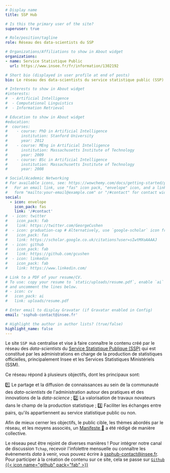 ```yaml
---
# Display name
title: SSP Hub

# Is this the primary user of the site?
superuser: true

# Role/position/tagline
role: Réseau des data-scientists du SSP

# Organizations/Affiliations to show in About widget
organizations:
- name: Service Statistique Public
  url: https://www.insee.fr/fr/information/1302192

# Short bio (displayed in user profile at end of posts)
bio: Le réseau des data-scientists du service statistique public (SSP) a été créé suite aux recommandations du [Rapport _"Évaluation des besoins de l’État en compétences et expertises en matière de donnée"_](https://www.numerique.gouv.fr/publications/rapport-evaluation-besoins-etat-en-competences-et-expertises-en-matiere-de-donnee/) afin de faciliter les échanges entre _data-scientists_ de l'administration et favoriser la diffusion des innovations récentes de l'écosystème de l'analyse de données dans la sphère statistique.

# Interests to show in About widget
#interests:
#  - Artificial Intelligence
#  - Computational Linguistics
#  - Information Retrieval

# Education to show in About widget
#education:
#  courses:
#    - course: PhD in Artificial Intelligence
#      institution: Stanford University
#      year: 2012
#    - course: MEng in Artificial Intelligence
#      institution: Massachusetts Institute of Technology
#      year: 2009
#    - course: BSc in Artificial Intelligence
#      institution: Massachusetts Institute of Technology
#      year: 2008

# Social/Academic Networking
# For available icons, see: https://wowchemy.com/docs/getting-started/page-builder/#icons
#   For an email link, use "fas" icon pack, "envelope" icon, and a link in the
#   form "mailto:your-email@example.com" or "/#contact" for contact widget.
social:
  - icon: envelope
    icon_pack: fas
    link: '/#contact'
#  - icon: twitter
#    icon_pack: fab
#    link: https://twitter.com/GeorgeCushen
#  - icon: graduation-cap # Alternatively, use `google-scholar` icon from `ai` icon pack
#    icon_pack: fas
#    link: https://scholar.google.co.uk/citations?user=sIwtMXoAAAAJ
#  - icon: github
#    icon_pack: fab
#    link: https://github.com/gcushen
#  - icon: linkedin
#    icon_pack: fab
#    link: https://www.linkedin.com/

# Link to a PDF of your resume/CV.
# To use: copy your resume to `static/uploads/resume.pdf`, enable `ai` icons in `params.toml`,
# and uncomment the lines below.
# - icon: cv
#   icon_pack: ai
#   link: uploads/resume.pdf

# Enter email to display Gravatar (if Gravatar enabled in Config)
email: 'ssphub-contact@insee.fr'

# Highlight the author in author lists? (true/false)
highlight_name: false
---
```


Le site `SSP Hub` centralise et vise à faire connaître le contenu créé par le réseau des _data-scientists_ du [Service Statistique Publique (SSP)](https://www.insee.fr/fr/information/1302192) qui est constitué par
les administrations en charge de la production de statistiques officielles, principalement Insee et les Services Statistiques Ministériels (SSM). 

Ce réseau répond à plusieurs objectifs,
dont les principaux sont:

:one: Le partage et la diffusion de connaissances au sein de la communauté des _data-scientists_ de l'administration autour des pratiques et des innovations de la _data-science_ ;
:two: La valorisation de travaux novateurs dans le champ de la production statistique ;
:three: Faciliter les échanges entre pairs, qu'ils appartiennent au service statistique public ou non. 

Afin de mieux cerner les objectifs, le public cible, les thèmes abordés par le réseau, et les moyens associés, un [Manifeste 📜](/#manifesto) a été rédigé de manière collective. 

Le réseau peut être rejoint de diverses manières ! Pour intégrer notre canal de discussion `Tchap`, recevoir l'infolettre mensuelle ou connaître les évènements _data_ à venir, vous pouvez écrire à <ssphub-contact@insee.fr>. Pour participer à la création de contenu sur ce site, cela se passe sur [`Github` {{< icon name="github" pack="fab" >}}](https://github.com/linogaliana/ssphub)



